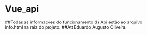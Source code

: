 # Vue_api
##Todas as informações do funcionamento da Api estão no arquivo info.html na raiz do projeto.
##Att Eduardo Augusto Oliveira.
